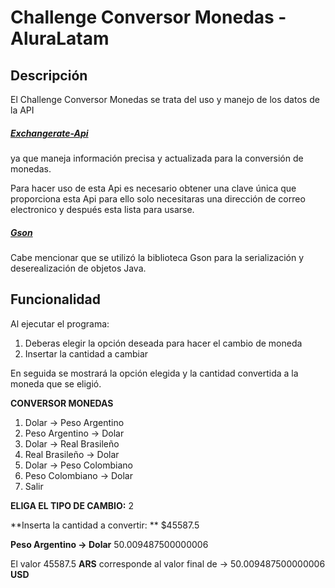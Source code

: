 
# Challenge Conversor Monedas - AluraLatam

## Descripción


El Challenge Conversor Monedas se trata del uso y manejo de los datos de la API 
##### [Exchangerate-Api](https://www.exchangerate-api.com/ "Exchangerate-Api")

ya que maneja información precisa y actualizada para la conversión de monedas.

Para hacer uso de esta Api es necesario obtener una clave única que proporciona esta Api para ello solo necesitaras una dirección de correo electronico y después esta lista para usarse.

##### [Gson](https://mvnrepository.com/artifact/com.google.code.gson/gson "Gson")
Cabe mencionar que se utilizó la biblioteca Gson para la serialización y deserealización de objetos Java.

## Funcionalidad

Al ejecutar el programa:
1. Deberas elegir la opción deseada para hacer el cambio de moneda
2. Insertar la cantidad a cambiar

En seguida se mostrará la opción elegida y la cantidad convertida a la moneda que se eligió.

**CONVERSOR MONEDAS**
1. Dolar -> Peso Argentino
2. Peso Argentino -> Dolar
3. Dolar -> Real Brasileño
4. Real Brasileño -> Dolar
5. Dolar -> Peso Colombiano
6. Peso Colombiano -> Dolar
0. Salir

**ELIGA EL TIPO DE CAMBIO:**
2

**Inserta la cantidad a convertir: **
$45587.5

**Peso Argentino -> Dolar**
50.009487500000006

El valor 45587.5 **ARS** corresponde al valor final de -> 50.009487500000006 **USD**







